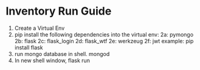 # Inventory Run Guide

1. Create a Virtual Env
2. pip install the following dependencies into the virtual env:
    2a: pymongo
    2b: flask
    2c: flask_login
    2d: flask_wtf
    2e: werkzeug
    2f: jwt
    example: pip install flask
3. run mongo database in shell. mongod
4. In new shell window, flask run


